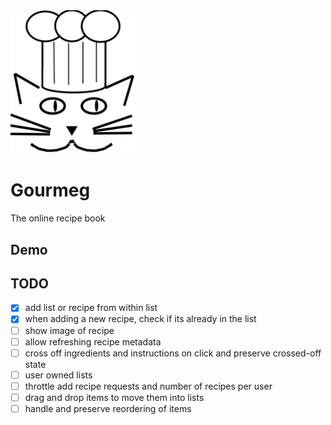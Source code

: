 <img src="./public/assets/cat_chef.svg" alt="cat logo" width="200"/>

# Gourmeg
The online recipe book

## Demo

## TODO
 - [x] add list or recipe from within list
 - [x] when adding a new recipe, check if its already in the list
 - [ ] show image of recipe
 - [ ] allow refreshing recipe metadata
 - [ ] cross off ingredients and instructions on click and preserve crossed-off state
 - [ ] user owned lists
 - [ ] throttle add recipe requests and number of recipes per user
 - [ ] drag and drop items to move them into lists
 - [ ] handle and preserve reordering of items
